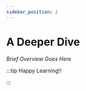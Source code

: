 ```yaml
---
sidebar_position: 2
---
```


# A Deeper Dive

_Brief Overview Goes Here_

:::tip Happy Learning!!

<QuestButton text="Go To Quest" link="" />

:::
